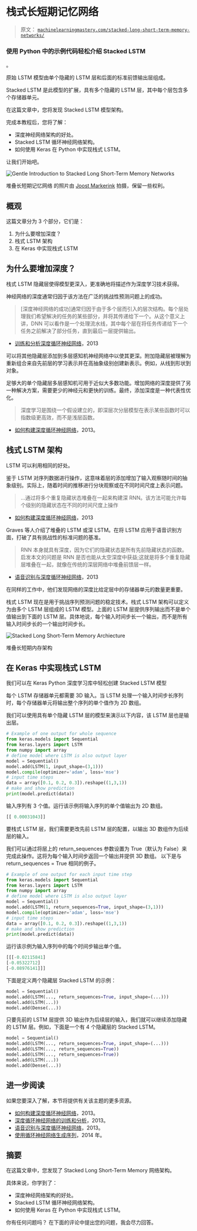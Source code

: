 # 栈式长短期记忆网络

> 原文： [`machinelearningmastery.com/stacked-long-short-term-memory-networks/`](https://machinelearningmastery.com/stacked-long-short-term-memory-networks/)

### 使用 Python 中的示例代码轻松介绍 Stacked LSTM
。

原始 LSTM 模型由单个隐藏的 LSTM 层和后面的标准前馈输出层组成。

Stacked LSTM 是此模型的扩展，具有多个隐藏的 LSTM 层，其中每个层包含多个存储器单元。

在这篇文章中，您将发现 Stacked LSTM 模型架构。

完成本教程后，您将了解：

*   深度神经网络架构的好处。
*   Stacked LSTM 循环神经网络架构。
*   如何使用 Keras 在 Python 中实现栈式 LSTM。

让我们开始吧。

![Gentle Introduction to Stacked Long Short-Term Memory Networks](img/1fe10e9feb242d8947c00a2647e704f4.jpg)

堆叠长短期记忆网络
的照片由 [Joost Markerink](https://www.flickr.com/photos/joostmarkerink/17303551006/) 拍摄，保留一些权利。

## 概观

这篇文章分为 3 个部分，它们是：

1.  为什么要增加深度？
2.  栈式 LSTM 架构
3.  在 Keras 中实现栈式 LSTM

## 为什么要增加深度？

栈式 LSTM 隐藏层使得模型更深入，更准确地将描述作为深度学习技术获得。

神经网络的深度通常归因于该方法在广泛的挑战性预测问题上的成功。

> [深度神经网络的成功]通常归因于由于多个层而引入的层次结构。每个层处理我们希望解决的任务的某些部分，并将其传递给下一个。从这个意义上讲，DNN 可以看作是一个处理流水线，其中每个层在将任务传递给下一个任务之前解决了部分任务，直到最后一层提供输出。

- [训练和分析深度循环神经网络](https://papers.nips.cc/paper/5166-training-and-analysing-deep-recurrent-neural-networks)，2013

可以将其他隐藏层添加到多层感知机神经网络中以使其更深。附加隐藏层被理解为重新组合来自先前层的学习表示并在高抽象级别创建新表示。例如，从线到形状到对象。

足够大的单个隐藏层多层感知机可用于近似大多数功能。增加网络的深度提供了另一种解决方案，需要更少的神经元和更快的训练。最终，添加深度是一种代表性优化。

> 深度学习是围绕一个假设建立的，即深层次分层模型在表示某些函数时可以指数级更高效，而不是浅层函数。

- [如何构建深度循环神经网络](https://arxiv.org/abs/1312.6026)，2013。

## 栈式 LSTM 架构

LSTM 可以利用相同的好处。

鉴于 LSTM 对序列数据进行操作，这意味着层的添加增加了输入观察随时间的抽象级别。实际上，随着时间的推移进行分块观察或在不同时间尺度上表示问题。

> ...通过将多个重复隐藏状态堆叠在一起来构建深 RNN。该方法可能允许每个级别的隐藏状态在不同的时间尺度上操作

- [如何构建深度循环神经网络](https://arxiv.org/abs/1312.6026)，2013

Graves 等人介绍了堆叠的 LSTM 或深 LSTM。在将 LSTM 应用于语音识别方面，打破了具有挑战性的标准问题的基准。

> RNN 本身就具有深度，因为它们的隐藏状态是所有先前隐藏状态的函数。启发本文的问题是 RNN 是否也能从太空深度中获益;这就是将多个重复隐藏层堆叠在一起，就像在传统的深层网络中堆叠前馈层一样。

- [语音识别与深度循环神经网络](https://arxiv.org/abs/1303.5778)，2013

在同样的工作中，他们发现网络的深度比给定层中的存储器单元的数量更重要。

栈式 LSTM 现在是用于挑战序列预测问题的稳定技术。栈式 LSTM 架构可以定义为由多个 LSTM 层组成的 LSTM 模型。上面的 LSTM 层提供序列输出而不是单个值输出到下面的 LSTM 层。具体地说，每个输入时间步长一个输出，而不是所有输入时间步长的一个输出时间步长。

![Stacked Long Short-Term Memory Archiecture](img/18919d3d5e8e3ef675e8f630308fa156.jpg)

堆叠长短期内存架构

## 在 Keras 中实现栈式 LSTM

我们可以在 Keras Python 深度学习库中轻松创建 Stacked LSTM 模型

每个 LSTM 存储器单元都需要 3D 输入。当 LSTM 处理一个输入时间步长序列时，每个存储器单元将输出整个序列的单个值作为 2D 数组。

我们可以使用具有单个隐藏 LSTM 层的模型来演示以下内容，该 LSTM 层也是输出层。

```py
# Example of one output for whole sequence
from keras.models import Sequential
from keras.layers import LSTM
from numpy import array
# define model where LSTM is also output layer
model = Sequential()
model.add(LSTM(1, input_shape=(3,1)))
model.compile(optimizer='adam', loss='mse')
# input time steps
data = array([0.1, 0.2, 0.3]).reshape((1,3,1))
# make and show prediction
print(model.predict(data))
```

输入序列有 3 个值。运行该示例将输入序列的单个值输出为 2D 数组。

```py
[[ 0.00031043]]
```

要栈式 LSTM 层，我们需要更改先前 LSTM 层的配置，以输出 3D 数组作为后续层的输入。

我们可以通过将层上的 return_sequences 参数设置为 True（默认为 False）来完成此操作。这将为每个输入时间步返回一个输出并提供 3D 数组。
以下是与 return_sequences = True 相同的例子。

```py
# Example of one output for each input time step
from keras.models import Sequential
from keras.layers import LSTM
from numpy import array
# define model where LSTM is also output layer
model = Sequential()
model.add(LSTM(1, return_sequences=True, input_shape=(3,1)))
model.compile(optimizer='adam', loss='mse')
# input time steps
data = array([0.1, 0.2, 0.3]).reshape((1,3,1))
# make and show prediction
print(model.predict(data))
```

运行该示例为输入序列中的每个时间步输出单个值。

```py
[[[-0.02115841]
[-0.05322712]
[-0.08976141]]]
```

下面是定义两个隐藏层 Stacked LSTM 的示例：

```py
model = Sequential()
model.add(LSTM(..., return_sequences=True, input_shape=(...)))
model.add(LSTM(...))
model.add(Dense(...))
```

只要先前的 LSTM 层提供 3D 输出作为后续层的输入，我们就可以继续添加隐藏的 LSTM 层。例如，下面是一个有 4 个隐藏层的 Stacked LSTM。

```py
model = Sequential()
model.add(LSTM(..., return_sequences=True, input_shape=(...)))
model.add(LSTM(..., return_sequences=True))
model.add(LSTM(..., return_sequences=True))
model.add(LSTM(...))
model.add(Dense(...))
```

## 进一步阅读

如果您要深入了解，本节将提供有关该主题的更多资源。

*   [如何构建深度循环神经网络](https://arxiv.org/abs/1312.6026)，2013。
*   [深度循环神经网络的训练和分析](https://papers.nips.cc/paper/5166-training-and-analysing-deep-recurrent-neural-networks)，2013。
*   [语音识别与深度循环神经网络](https://arxiv.org/abs/1303.5778)，2013。
*   [使用循环神经网络生成序列](https://arxiv.org/abs/1308.0850)，2014 年。

## 摘要

在这篇文章中，您发现了 Stacked Long Short-Term Memory 网络架构。

具体来说，你学到了：

*   深度神经网络架构的好处。
*   Stacked LSTM 循环神经网络架构。
*   如何使用 Keras 在 Python 中实现栈式 LSTM。

你有任何问题吗？
在下面的评论中提出您的问题，我会尽力回答。